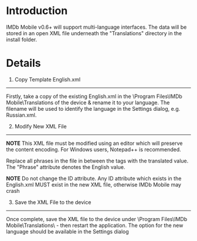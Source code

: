 # Introduction #

IMDb Mobile v0.6+ will support multi-language interfaces. The data will be stored in an open XML file underneath the "Translations" directory in the install folder.


# Details #

1. Copy Template English.xml

---

Firstly, take a copy of the existing English.xml in the \Program Files\IMDb Mobile\Translations of the device & rename it to your language. The filename will be used to identify the language in the Settings dialog, e.g. Russian.xml.

2. Modify New XML File

---

**NOTE** This XML file must be modified using an editor which will preserve the content encoding. For Windows users, Notepad++ is recommended.

Replace all phrases in the file in between the <![CDATA[...]]> tags with the translated value. The "Phrase" attribute denotes the English value.

**NOTE** Do not change the ID attribute. Any ID attribute which exists in the English.xml MUST exist in the new XML file, otherwise IMDb Mobile may crash

3. Save the XML File to the device

---

Once complete, save the XML file to the device under \Program Files\IMDb Mobile\Translations\ - then restart the application. The option for the new language should be available in the Settings dialog